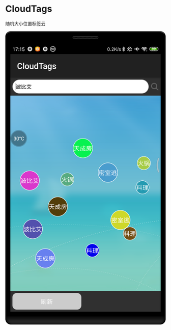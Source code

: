 # CloudTags
随机大小位置标签云

![Image Text](https://raw.githubusercontent.com/OCTSJimmy/CloudTags/master/exapmle.png)
